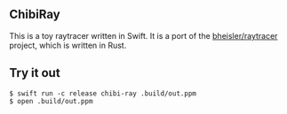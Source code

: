 ## ChibiRay

This is a toy raytracer written in Swift. It is a port of the [bheisler/raytracer](https://github.com/bheisler/raytracer) project, which is written in Rust.

## Try it out

```console
$ swift run -c release chibi-ray .build/out.ppm
$ open .build/out.ppm
```
